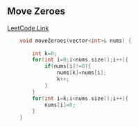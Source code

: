 ## Move Zeroes
[LeetCode Link](https://leetcode.com/problems/move-zeroes/)
```cpp
    void moveZeroes(vector<int>& nums) {
        
        int k=0;
        for(int i=0;i<nums.size();i++){
            if(nums[i]!=0){
                nums[k]=nums[i];
                k++;
            }
        }
        for(int i=k;i<nums.size();i++){
            nums[i]=0;
        }
    }
```